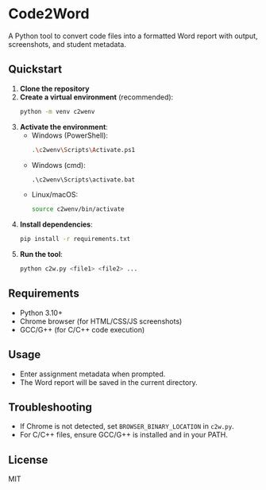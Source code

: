 # Code2Word

A Python tool to convert code files into a formatted Word report with output, screenshots, and student metadata.

## Quickstart

1. **Clone the repository**
2. **Create a virtual environment** (recommended):
   ```bash
   python -m venv c2wenv
   ```
3. **Activate the environment**:
   - Windows (PowerShell):
     ```bash
     .\c2wenv\Scripts\Activate.ps1
     ```
   - Windows (cmd):
     ```cmd
     .\c2wenv\Scripts\activate.bat
     ```
   - Linux/macOS:
     ```bash
     source c2wenv/bin/activate
     ```
4. **Install dependencies**:
   ```bash
   pip install -r requirements.txt
   ```
5. **Run the tool**:
   ```bash
   python c2w.py <file1> <file2> ...
   ```

## Requirements
- Python 3.10+
- Chrome browser (for HTML/CSS/JS screenshots)
- GCC/G++ (for C/C++ code execution)

## Usage
- Enter assignment metadata when prompted.
- The Word report will be saved in the current directory.

## Troubleshooting
- If Chrome is not detected, set `BROWSER_BINARY_LOCATION` in `c2w.py`.
- For C/C++ files, ensure GCC/G++ is installed and in your PATH.

## License
MIT
